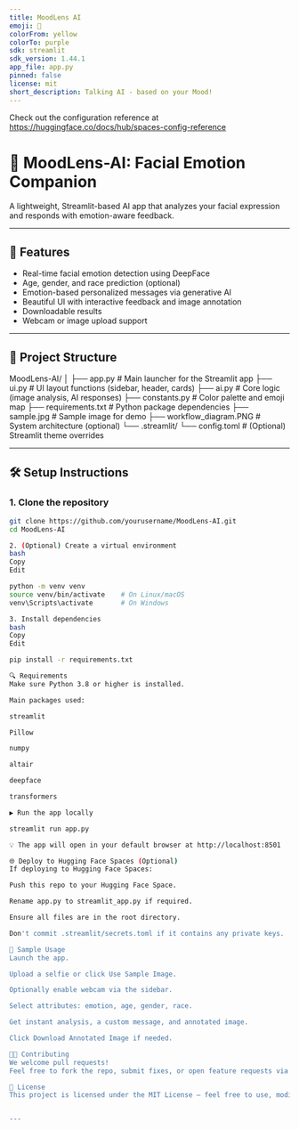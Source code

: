 ```yaml
---
title: MoodLens AI
emoji: 👀
colorFrom: yellow
colorTo: purple
sdk: streamlit
sdk_version: 1.44.1
app_file: app.py
pinned: false
license: mit
short_description: Talking AI - based on your Mood!
---
```


Check out the configuration reference at https://huggingface.co/docs/hub/spaces-config-reference

# 🧠 MoodLens-AI: Facial Emotion Companion

A lightweight, Streamlit-based AI app that analyzes your facial expression and responds with emotion-aware feedback.

---

## 🚀 Features

- Real-time facial emotion detection using DeepFace  
- Age, gender, and race prediction (optional)  
- Emotion-based personalized messages via generative AI  
- Beautiful UI with interactive feedback and image annotation  
- Downloadable results  
- Webcam or image upload support  

---

## 📁 Project Structure

MoodLens-AI/
│
├── app.py # Main launcher for the Streamlit app
├── ui.py # UI layout functions (sidebar, header, cards)
├── ai.py # Core logic (image analysis, AI responses)
├── constants.py # Color palette and emoji map
├── requirements.txt # Python package dependencies
├── sample.jpg # Sample image for demo
├── workflow_diagram.PNG # System architecture (optional)
└── .streamlit/
└── config.toml # (Optional) Streamlit theme overrides


---

## 🛠️ Setup Instructions

### 1. Clone the repository

```bash
git clone https://github.com/yourusername/MoodLens-AI.git
cd MoodLens-AI

2. (Optional) Create a virtual environment
bash
Copy
Edit

python -m venv venv
source venv/bin/activate    # On Linux/macOS
venv\Scripts\activate       # On Windows

3. Install dependencies
bash
Copy
Edit

pip install -r requirements.txt

🔍 Requirements
Make sure Python 3.8 or higher is installed.

Main packages used:

streamlit

Pillow

numpy

altair

deepface

transformers

▶️ Run the app locally

streamlit run app.py

💡 The app will open in your default browser at http://localhost:8501

🌐 Deploy to Hugging Face Spaces (Optional)
If deploying to Hugging Face Spaces:

Push this repo to your Hugging Face Space.

Rename app.py to streamlit_app.py if required.

Ensure all files are in the root directory.

Don't commit .streamlit/secrets.toml if it contains any private keys.

🧪 Sample Usage
Launch the app.

Upload a selfie or click Use Sample Image.

Optionally enable webcam via the sidebar.

Select attributes: emotion, age, gender, race.

Get instant analysis, a custom message, and annotated image.

Click Download Annotated Image if needed.

👨‍💻 Contributing
We welcome pull requests!
Feel free to fork the repo, submit fixes, or open feature requests via issues.

🧾 License
This project is licensed under the MIT License – feel free to use, modify, and distribute.


---


